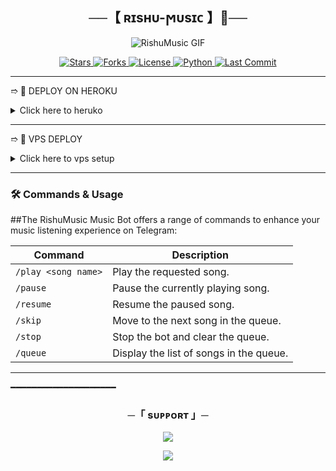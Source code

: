 
<h2 align="center">
    ──【 ʀɪsʜυ-ϻυsɪᴄ 】🚩──
</h2>
<div align="center">
    <img src="./Rishu
.gif" alt="RishuMusic GIF" />
</div>

<p align="center">
    <a href="https://github.com/Rishubot/RishuMusic">
        <img src="https://img.shields.io/github/stars/Rishubot/RishuMusic&color=black&logo=github&logoColor=black&style=for-the-badge" alt="Stars" />
    </a>
    <a href="https://github.com/Rishubot/RishuMusic_MxPLAYER/network/members">
        <img src="https://img.shields.io/github/forks/Rishubot/RishuMusic?color=black&logo=github&logoColor=black&style=for-the-badge" alt="Forks" />
    </a>
    <a href="https://github.com/Rishubot/RishuMusic/blob/master/LICENSE">
        <img src="https://img.shields.io/badge/License-MIT-blueviolet?style=for-the-badge" alt="License" />
    </a>
    <a href="https://www.python.org/">
        <img src="https://img.shields.io/badge/Written%20in-Python-orange?style=for-the-badge&logo=python" alt="Python" />
    </a>
    <a href="https://github.com/RishubotRishumusic/commits/Rishubot">
        <img src="https://img.shields.io/github/last-commit/Rishubot/RishuMusic?color=blue&logo=github&logoColor=green&style=for-the-badge" alt="Last Commit" />
    </a>
</p>

---

➱ 🚀 DEPLOY ON HEROKU

<details>
  <summary>Click here to heruko</summary>
  <br>
  <a href="https://dashboard.heroku.com/new?template=https://github.com/RishuBot/RishuMusic">
      <img src="https://img.shields.io/badge/Deploy_to_Heroku-red?style=for-the-badge&logo=heroku&logoColor=green" alt="Deploy to Heroku">
  </a>
</details>


---

➱ 🔧 VPS DEPLOY
<details>
  <summary>Click here to vps setup</summary>
  <br>
1. **Upgrade & Update:**
   ```bash
   apt update -y && apt install sudo -y
   ```

2. **Install Required Packages:**
   ```bash
   sudo apt install curl ffmpeg git nano python3-pip screen -y
   ```
3. **Setting up PIP**
   ```bash
   cd && rm -rf RishuMusic
   ```
5. **Clone the Repository**
   ```bash
   git clone https://github.com/Rishubot/RishuMusic && cd RishuMusic
   ```
6. **Install Requirements**
   ```bash
   pip3 install -r requirements.txt --force-reinstall
   ```
7. **Create .env  with Config.env**
   ```bash
   nano Config.env
   ```
   - Edit .env with your vars
8. **Add variable Vars:**
   ```Need environment
   API_ID

   API_HASH

   BOT_TOKEN

   STRING_SESSION

   MONGO_DB_URL

   OWNER_ID

   LOG_GROUP_ID

   START_IMAGE_URL
   ```
   - After That Save and Exit By Below Buttons..
   - Press `ctrl + s` button on keyboard to save.
   - Press `ctrl + x`  after save and Exit.
10. **Run the Bot**
    ```bash
    python3 -m RishuMusic
    ```
    </details>
---

### 🛠 Commands & Usage

</details>

##The RishuMusic Music Bot offers a range of commands to enhance your music listening experience on Telegram:

| Command                 | Description                                 |
|-------------------------|---------------------------------------------|
| `/play <song name>`     | Play the requested song.                    |
| `/pause`                | Pause the currently playing song.           |
| `/resume`               | Resume the paused song.                     |
| `/skip`                 | Move to the next song in the queue.         |
| `/stop`                 | Stop the bot and clear the queue.           |
| `/queue`                | Display the list of songs in the queue.     |


---
</details>
━━━━━━━━━━━━━━━━━━━━

<h3 align="center">
    ─「 sᴜᴩᴩᴏʀᴛ 」─
</h3>

<p align="center">
<a href="https://t.me/ur_rishu_143"><img src="https://img.shields.io/badge/-Support%20Group-blue.svg?style=for-the-badge&logo=Telegram"></a>
</p>

<p align="center">
<a href="https://t.me/ur_rishu_143"><img src="https://img.shields.io/badge/-Support%20Channel-blue.svg?style=for-the-badge&logo=Telegram"></a>
</p>
